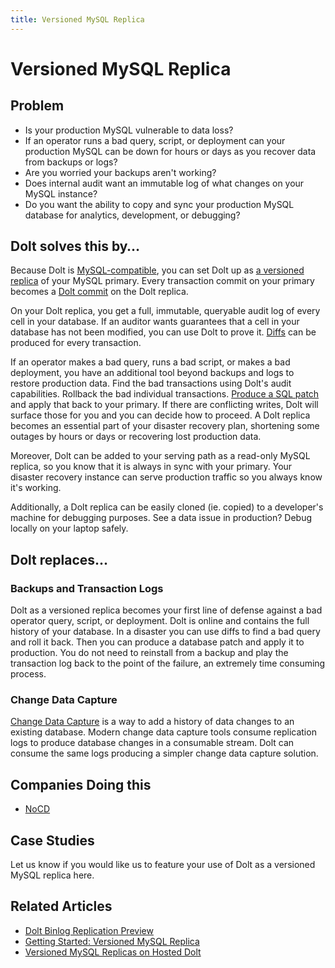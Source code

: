 ```yaml
---
title: Versioned MySQL Replica
---
```


# Versioned MySQL Replica

## Problem

* Is your production MySQL vulnerable to data loss?
* If an operator runs a bad query, script, or deployment can your production MySQL can be down for hours or days as you recover data from backups or logs?
* Are you worried your backups aren't working?
* Does internal audit want an immutable log of what changes on your MySQL instance?
* Do you want the ability to copy and sync your production MySQL database for analytics, development, or debugging?

## Dolt solves this by…

Because Dolt is [MySQL-compatible](../../sql-reference/benchmarks/correctness.md), you can set Dolt up as [a versioned replica](../getting-started/versioned-mysql-replica.md) of your MySQL primary. Every transaction commit on your primary becomes a [Dolt commit](../../concepts/dolt/git/commits.md) on the Dolt replica.

On your Dolt replica, you get a full, immutable, queryable audit log of every cell in your database. If an auditor wants guarantees that a cell in your database has not been modified, you can use Dolt to prove it. [Diffs](../../concepts/dolt/git/diff.md) can be produced for every transaction.

If an operator makes a bad query, runs a bad script, or makes a bad deployment, you have an additional tool beyond backups and logs to restore production data. Find the bad transactions using Dolt's audit capabilities. Rollback the bad individual transactions. [Produce a SQL patch](../../sql-reference/version-control/dolt-sql-functions.md#dolt\_patch) and apply that back to your primary. If there are conflicting writes, Dolt will surface those for you and you can decide how to proceed. A Dolt replica becomes an essential part of your disaster recovery plan, shortening some outages by hours or days or recovering lost production data.

Moreover, Dolt can be added to your serving path as a read-only MySQL replica, so you know that it is always in sync with your primary. Your disaster recovery instance can serve production traffic so you always know it's working.

Additionally, a Dolt replica can be easily cloned (ie. copied) to a developer's machine for debugging purposes. See a data issue in production? Debug locally on your laptop safely.

## Dolt replaces...

### Backups and Transaction Logs

Dolt as a versioned replica becomes your first line of defense against a bad operator query, script, or deployment. Dolt is online and contains the full history of your database. In a disaster you can use diffs to find a bad query and roll it back. Then you can produce a database patch and apply it to production. You do not need to reinstall from a backup and play the transaction log back to the point of the failure, an extremely time consuming process.

### Change Data Capture

[Change Data Capture](https://www.dolthub.com/blog/2023-03-01-change-data-capture/) is a way to add a history of data changes to an existing database. Modern change data capture tools consume replication logs to produce database changes in a consumable stream. Dolt can consume the same logs producing a simpler change data capture solution.

## Companies Doing this

* [NoCD](https://www.treatmyocd.com/)

## Case Studies

Let us know if you would like us to feature your use of Dolt as a versioned MySQL replica here.

## Related Articles

* [Dolt Binlog Replication Preview](https://www.dolthub.com/blog/2023-02-17-binlog-replication-preview/)
* [Getting Started: Versioned MySQL Replica](https://www.dolthub.com/blog/2023-03-15-getting-started-versioned-mysql-replica/)
* [Versioned MySQL Replicas on Hosted Dolt](https://www.dolthub.com/blog/2023-04-05-versioned-mysql-replicas-on-hosted-dolt/)
